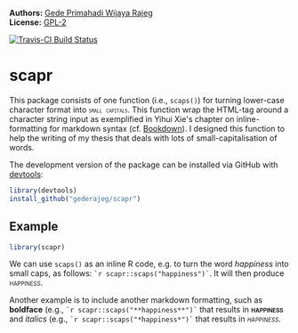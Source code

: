 <!-- README.md is generated from README.Rmd. Please edit that file -->
**Authors:** [Gede Primahadi Wijaya Rajeg](https://figshare.com/authors/Gede_Primahadi_Wijaya_Rajeg/1234749)<br/> **License:** [GPL-2](https://www.gnu.org/licenses/old-licenses/gpl-2.0.en.html)<br/>

[![Travis-CI Build Status](https://travis-ci.org/gederajeg/scapr.svg?branch=master)](https://travis-ci.org/gederajeg/scapr)

scapr
=====

This package consists of one function (i.e., `scaps()`) for turning lower-case character format into <span style="font-variant:small-caps;">`small capitals`</span>. This function wrap the HTML-tag around a character string input as exemplified in Yihui Xie's chapter on inline-formatting for markdown syntax (cf. [Bookdown](https://bookdown.org/yihui/bookdown/markdown-syntax.html)). I designed this function to help the writing of my thesis that deals with lots of small-capitalisation of words.

The development version of the package can be installed via GitHub with [devtools](https://github.com/hadley/devtools):

``` r
library(devtools)
install_github("gederajeg/scapr")
```

Example
-------

``` r
library(scapr)
```

We can use `scaps()` as an inline R code, e.g. to turn the word *happiness* into small caps, as follows: `` `r scapr::scaps("happiness")` ``. It will then produce <span style="font-variant:small-caps;">happiness</span>.

Another example is to include another markdown formatting, such as **boldface** (e.g., `` `r scapr::scaps("**happiness**")` `` that results in <span style="font-variant:small-caps;">**happiness**</span> and *italics* (e.g., `` `r scapr::scaps("*happiness*")` `` that results in <span style="font-variant:small-caps;">*happiness*</span>.
